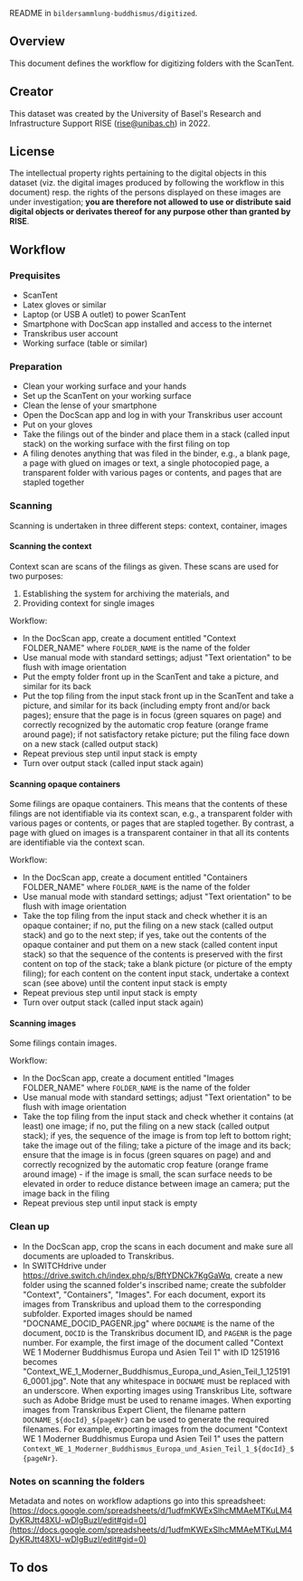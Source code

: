 README in `bildersammlung-buddhismus/digitized`.

## Overview

This document defines the workflow for digitizing folders with the ScanTent. 

## Creator

This dataset was created by the University of Basel's Research and Infrastructure Support RISE (rise@unibas.ch) in 2022.

## License

The intellectual property rights pertaining to the digital objects in this dataset (viz. the digital images produced by following the workflow in this document) resp. the rights of the persons displayed on these images are under investigation; **you are therefore not allowed to use or distribute said digital objects or derivates thereof for any purpose other than granted by RISE**.

## Workflow

### Prequisites

- ScanTent
- Latex gloves or similar
- Laptop (or USB A outlet) to power ScanTent
- Smartphone with DocScan app installed and access to the internet
- Transkribus user account
- Working surface (table or similar)

### Preparation

- Clean your working surface and your hands
- Set up the ScanTent on your working surface
- Clean the lense of your smartphone
- Open the DocScan app and log in with your Transkribus user account
- Put on your gloves
- Take the filings out of the binder and place them in a stack (called input stack) on the working surface with the first filing on top
- A filing denotes anything that was filed in the binder, e.g., a blank page, a page with glued on images or text, a single photocopied page, a transparent folder with various pages or contents, and pages that are stapled together

### Scanning

Scanning is undertaken in three different steps: context, container, images

#### Scanning the context

Context scan are scans of the filings as given. These scans are used for two purposes:
1. Establishing the system for archiving the materials, and
2. Providing context for single images

Workflow:
- In the DocScan app, create a document entitled "Context FOLDER_NAME" where `FOLDER_NAME` is the name of the folder
- Use manual mode with standard settings; adjust "Text orientation" to be flush with image orientation
- Put the empty folder front up in the ScanTent and take a picture, and similar for its back
- Put the top filing from the input stack front up in the ScanTent and take a picture, and similar for its back (including empty front and/or back pages); ensure that the page is in focus (green squares on page) and correctly recognized by the automatic crop feature (orange frame around page); if not satisfactory retake picture; put the filing face down on a new stack (called output stack)
- Repeat previous step until input stack is empty
- Turn over output stack (called input stack again)

#### Scanning opaque containers

Some filings are opaque containers. This means that the contents of these filings are not identifiable via its context scan, e.g., a transparent folder with various pages or contents, or pages that are stapled together. By contrast, a page with glued on images is a transparent container in that all its contents are identifiable via the context scan.

Workflow:
- In the DocScan app, create a document entitled "Containers FOLDER_NAME" where `FOLDER_NAME` is the name of the folder
- Use manual mode with standard settings; adjust "Text orientation" to be flush with image orientation
- Take the top filing from the input stack and check whether it is an opaque container; if no, put the filing on a new stack (called output stack) and go to the next step; if yes, take out the contents of the opaque container and put them on a new stack (called content input stack) so that the sequence of the contents is preserved with the first content on top of the stack; take a blank picture (or picture of the empty filing); for each content on the content input stack, undertake a context scan (see above) until the content input stack is empty
- Repeat previous step until input stack is empty
- Turn over output stack (called input stack again)

#### Scanning images

Some filings contain images.  

Workflow:
- In the DocScan app, create a document entitled "Images FOLDER_NAME" where `FOLDER_NAME` is the name of the folder
- Use manual mode with standard settings; adjust "Text orientation" to be flush with image orientation
- Take the top filing from the input stack and check whether it contains (at least) one image; if no, put the filing on a new stack (called output stack); if yes, the sequence of the image is from top left to bottom right; take the image out of the filing; take a picture of the image and its back; ensure that the image is in focus (green squares on page) and and correctly recognized by the automatic crop feature (orange frame around image) - if the image is small, the scan surface needs to be elevated in order to reduce distance between image an camera; put the image back in the filing 
- Repeat previous step until input stack is empty

### Clean up

- In the DocScan app, crop the scans in each document and make sure all documents are uploaded to Transkribus.
- In SWITCHdrive under https://drive.switch.ch/index.php/s/BftYDNCk7KgGaWq, create a new folder using the scanned folder's inscribed name; create the subfolder "Context", "Containers", "Images". For each document, export its images from Transkribus and upload them to the corresponding subfolder. Exported images should be named "DOCNAME_DOCID_PAGENR.jpg" where `DOCNAME` is the name of the document, `DOCID` is the Transkribus document ID, and `PAGENR` is the page number. For example, the first image of the document called "Context WE 1 Moderner Buddhismus Europa und Asien Teil 1" with ID 1251916 becomes "Context_WE_1_Moderner_Buddhismus_Europa_und_Asien_Teil_1_1251916_0001.jpg". Note that any whitespace in `DOCNAME` must be replaced with an underscore. When exporting images using Transkribus Lite, software such as Adobe Bridge must be used to rename images. When exporting images from Transkribus Expert Client, the filename pattern `DOCNAME_${docId}_${pageNr}` can be used to generate the required filenames. For example, exporting images from the document "Context WE 1 Moderner Buddhismus Europa und Asien Teil 1" uses the pattern `Context_WE_1_Moderner_Buddhismus_Europa_und_Asien_Teil_1_${docId}_${pageNr}`.

### Notes on scanning the folders

Metadata and notes on workflow adaptions go into this spreadsheet: [https://docs.google.com/spreadsheets/d/1udfmKWExSlhcMMAeMTKuLM4DyKRJtt48XU-wDlgBuzI/edit#gid=0](https://docs.google.com/spreadsheets/d/1udfmKWExSlhcMMAeMTKuLM4DyKRJtt48XU-wDlgBuzI/edit#gid=0)


## To dos
